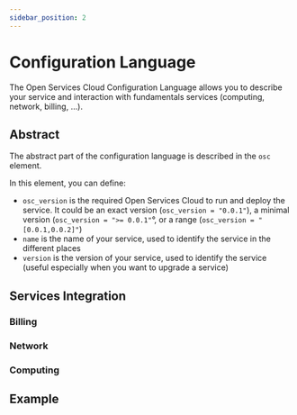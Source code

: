 ```yaml
---
sidebar_position: 2
---
```


# Configuration Language

The Open Services Cloud Configuration Language allows you to describe your service and interaction with fundamentals services (computing, network, billing, ...).

## Abstract

The abstract part of the configuration language is described in the `osc` element.

In this element, you can define:

- `osc_version` is the required Open Services Cloud to run and deploy the service. It could be an exact version (`osc_version = "0.0.1"`), a minimal version (`osc_version = ">= 0.0.1"`°, or a range (`osc_version = "[0.0.1,0.0.2]"`)
- `name` is the name of your service, used to identify the service in the different places
- `version` is the version of your service, used to identify the service (useful especially when you want to upgrade a service)

## Services Integration

### Billing

### Network

### Computing

## Example
